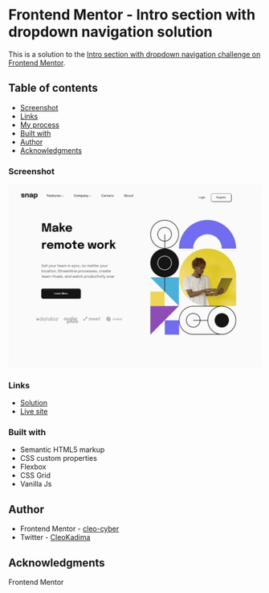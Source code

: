 # Frontend Mentor - Intro section with dropdown navigation solution

This is a solution to the [Intro section with dropdown navigation challenge on Frontend Mentor](https://www.frontendmentor.io/challenges/intro-section-with-dropdown-navigation-ryaPetHE5).

## Table of contents


  - [Screenshot](#screenshot)
  - [Links](#links)
- [My process](#my-process)
 - [Built with](#built-with)
- [Author](#author)
- [Acknowledgments](#acknowledgments)


### Screenshot

![](./screenshot.jpg)


### Links

-  [Solution](https://github.com/cleo-cyber/intro-section-with-dropdown-navigation-main/tree/master)
-  [Live site](https://cleo-cyber.github.io/intro-section-with-dropdown-navigation-main/)

### Built with

- Semantic HTML5 markup
- CSS custom properties
- Flexbox
- CSS Grid
- Vanilla Js 


## Author

- Frontend Mentor - [cleo-cyber](https://www.frontendmentor.io/profile/cleo-cyber)
- Twitter - [CleoKadima](https://www.twitter.com/CleoKadima)



## Acknowledgments
Frontend Mentor
